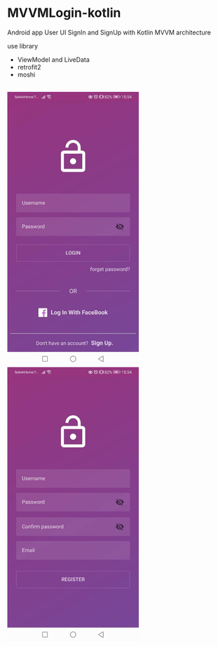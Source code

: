 # MVVMLogin-kotlin

Android app User UI SignIn and SignUp with Kotlin MVVM architecture

use library
- ViewModel and LiveData
- retrofit2
- moshi

</br>
<img src="https://github.com/sjitprogrammer/MVVMLogin-kotlin/blob/master/image/59761.jpg" width="300">

<img src="https://github.com/sjitprogrammer/MVVMLogin-kotlin/blob/master/image/59760.jpg" width="300">
